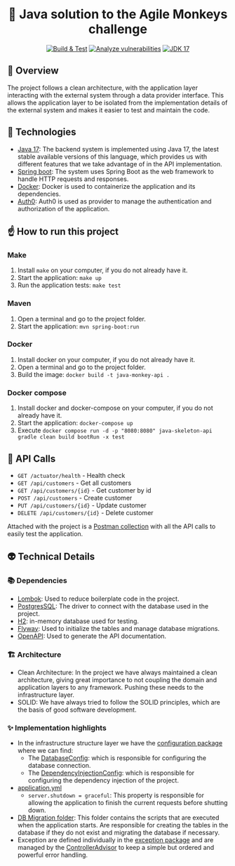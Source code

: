 <h1  align="center">
  🐒 Java solution to the Agile Monkeys challenge
</h1>

<p align="center">
  <a href="https://github.com/santigamo/monkeys-challenge/actions/workflows/maven.yml"><img src="https://github.com/santigamo/monkeys-challenge/actions/workflows/maven.yml/badge.svg" alt="Build & Test" /></a>
  <a href="https://github.com/santigamo/monkeys-challenge/actions/workflows/codeql.yml"><img src="https://github.com/santigamo/monkeys-challenge/actions/workflows/codeql.yml/badge.svg" alt="Analyze vulnerabilities" /></a>
  <a href="#"><img src="https://img.shields.io/static/v1?label=Java SE&message=17(TLS)&color=blueviolet&logo=OpenJDK" alt="JDK 17"/></a>
</p>

## 👀 Overview
The project follows a clean architecture, with the application layer interacting with the external system through a data provider interface. This allows the application layer to be isolated from the implementation details of the external system and makes it easier to test and maintain the code.

## 🤖 Technologies
- [Java 17](https://openjdk.java.net/projects/jdk/17/): The backend system is implemented using Java 17, the latest stable available versions of this language, which provides us with different features that we take advantage of in the API implementation.
- [Spring boot](https://spring.io/projects/spring-boot): The system uses Spring Boot as the web framework to handle HTTP requests and responses.
- [Docker](https://www.docker.com/): Docker is used to containerize the application and its dependencies.
- [Auth0](https://auth0.com/): Auth0 is used as provider to manage the authentication and authorization of the application.

## ☝️ How to run this project
### ️Make
1. Install `make` on your computer, if you do not already have it.
2. Start the application: `make up`
3. Run the application tests: `make test`

### Maven
1. Open a terminal and go to the project folder.
2. Start the application: `mvn spring-boot:run`

### Docker
1. Install docker on your computer, if you do not already have it.
2. Open a terminal and go to the project folder.
3. Build the image: `docker build -t java-monkey-api .`

### Docker compose
1. Install docker and docker-compose on your computer, if you do not already have it.
2. Start the application: `docker-compose up`
3. Execute `docker compose run -d -p "8080:8080" java-skeleton-api gradle clean build bootRun -x test`

## 🎯 API Calls
- `GET /actuator/health` - Health check
- `GET /api/customers` - Get all customers
- `GET /api/customers/{id}` - Get customer by id
- `POST /api/customers` - Create customer
- `PUT /api/customers/{id}` - Update customer
- `DELETE /api/customers/{id}` - Delete customer

Attached with the project is a [Postman collection](Monkeys%20Challenge.postman_collection.json) with all the API calls to easily test the application.

## 👽 Technical Details
### 📚 Dependencies
- [Lombok](https://projectlombok.org/): Used to reduce boilerplate code in the project.
- [PostgresSQL](https://www.postgresql.org/): The driver to connect with the database used in the project.
- [H2](https://www.h2database.com/): in-memory database used for testing.
- [Flyway](https://flywaydb.org/): Used to initialize the tables and manage database migrations.
- [OpenAPI](https://swagger.io/specification/): Used to generate the API documentation.

### 🏗️ Architecture
- Clean Architecture: In the project we have always maintained a clean architecture, giving great importance to not coupling the domain and application layers to any framework. Pushing these needs to the infrastructure layer.
- SOLID: We have always tried to follow the SOLID principles, which are the basis of good software development.

### ✨ Implementation highlights
- In the infrastructure structure layer we have the [configuration package](src/main/java/com/monkeys/challenge/customer/infrastructure/configuration) where we can find:
    - The [DatabaseConfig](src/main/java/com/monkeys/challenge/customer/infrastructure/configuration/DatabaseConfig.java): which is responsible for configuring the database connection.
    - The [DependencyInjectionConfig](src/main/java/com/monkeys/challenge/customer/infrastructure/configuration/DependencyInjectionConfig.java): which is responsible for configuring the dependency injection of the project.
- [application.yml](src/main/resources/application.properties)
    - `server.shutdown = graceful`: This property is responsible for allowing the application to finish the current requests before shutting down.
- [DB Migration folder](src/main/resources/db/migration): This folder contains the scripts that are executed when the application starts. Are responsible for creating the tables in the database if they do not exist and migrating the database if necessary.
- Exception are defined individually in the [exception package](src/main/java/com/monkeys/challenge/customer/exceptions) and are managed by the [ControllerAdvisor](src/main/java/com/monkeys/challenge/customer/infrastructure/exceptions/ControllerAdvisor.java) to keep a simple but ordered and powerful error handling.
